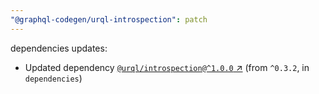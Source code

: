 ```yaml
---
"@graphql-codegen/urql-introspection": patch
---
```


dependencies updates: 

- Updated dependency [`@urql/introspection@^1.0.0` ↗︎](https://www.npmjs.com/package/@urql/introspection/v/null) (from `^0.3.2`, in `dependencies`)
